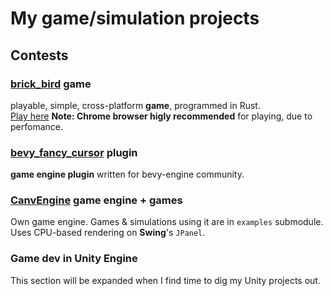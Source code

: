 # My game/simulation projects

## Contests

### [brick_bird](https://github.com/Siiir/brick_bird) game
playable, simple, cross-platform **game**, programmed in Rust.  
   [Play here](https://siiir.github.io/brick_bird/) **Note: Chrome browser higly recommended** for playing, due to perfomance.

### [bevy_fancy_cursor](https://github.com/Siiir/bevy_fancy_cursor) plugin
**game engine plugin** written for bevy-engine community.

### [CanvEngine](https://github.com/Siiir/CanvEngine) game engine + games
Own game engine. Games & simulations using it are in `examples` submodule.  
Uses CPU-based rendering on **Swing**'s `JPanel`.

### Game dev in Unity Engine
This section will be expanded when I find time to dig my Unity projects out.

